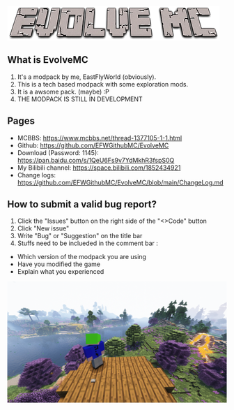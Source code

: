 ![](/resources/title.png "")

## What is EvolveMC
1. It's a modpack by me, EastFlyWorld (obviously).
2. This is a tech based modpack with some exploration mods.
3. It is a awsome pack. (maybe) :P
4. THE MODPACK IS STILL IN DEVELOPMENT

## Pages
- MCBBS: https://www.mcbbs.net/thread-1377105-1-1.html
- Github: https://github.com/EFWGithubMC/EvolveMC
- Download (Password: 1145): https://pan.baidu.com/s/1QeU6Fs9v7YdMkhR3fspS0Q
- My Bilibili channel: https://space.bilibili.com/1852434921
- Change logs: https://github.com/EFWGithubMC/EvolveMC/blob/main/ChangeLog.md

## How to submit a valid bug report?
1. Click the "Issues" button on the right side of the "<>Code" button
2. Click "New issue"
3. Write "Bug" or "Suggestion" on the title bar
4. Stuffs need to be inclueded in the comment bar :
- Which version of the modpack you are using
- Have you modified the game
- Explain what you experienced

![](/resources/5.png "A screenshot :P")
